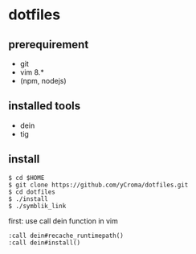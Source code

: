 # dotfiles

## prerequirement

- git
- vim 8.*
- (npm, nodejs)

## installed tools

- dein
- tig

## install

```
$ cd $HOME
$ git clone https://github.com/yCroma/dotfiles.git
$ cd dotfiles
$ ./install
$ ./symblik_link
```

first: use call dein function in vim

```
:call dein#recache_runtimepath()
:call dein#install()
```
